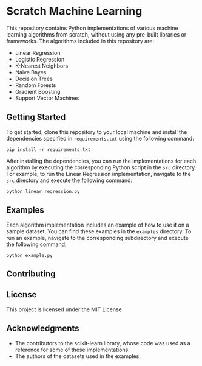 # Scratch Machine Learning

This repository contains Python implementations of various machine learning algorithms from scratch, without using any pre-built libraries or frameworks. The algorithms included in this repository are:

* Linear Regression
* Logistic Regression
* K-Nearest Neighbors
* Naive Bayes
* Decision Trees
* Random Forests
* Gradient Boosting
* Support Vector Machines

## Getting Started

To get started, clone this repository to your local machine and install the dependencies specified in `requirements.txt` using the following command:

`pip install -r requirements.txt`


After installing the dependencies, you can run the implementations for each algorithm by executing the corresponding Python script in the `src` directory. For example, to run the Linear Regression implementation, navigate to the `src` directory and execute the following command:

`python linear_regression.py`



## Examples

Each algorithm implementation includes an example of how to use it on a sample dataset. You can find these examples in the `examples` directory. To run an example, navigate to the corresponding subdirectory and execute the following command:

`python example.py`


## Contributing



## License

This project is licensed under the MIT License 

## Acknowledgments

* The contributors to the scikit-learn library, whose code was used as a reference for some of these implementations.
* The authors of the datasets used in the examples.
